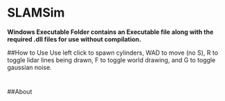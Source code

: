 # SLAMSim

**Windows Executable Folder contains an Executable file along with the required .dll files for use without compilation.**

##How to Use
Use left click to spawn cylinders, WAD to move (no S), R to toggle lidar lines being drawn, F to toggle world drawing, and G to toggle gaussian noise. 

#
##About

